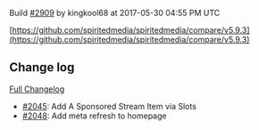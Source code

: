 Build [#2909](https://circleci.com/gh/spiritedmedia/spiritedmedia/2909) by kingkool68 at 2017-05-30 04:55 PM UTC

[https://github.com/spiritedmedia/spiritedmedia/compare/v5.9.3](https://github.com/spiritedmedia/spiritedmedia/compare/v5.9.3)
## Change log
[Full Changelog](https://github.com/spiritedmedia/spiritedmedia/compare/v5.9.2...v5.9.3)

 - [#2045](https://github.com/spiritedmedia/spiritedmedia/pull/2045): Add A Sponsored Stream Item via Slots
 - [#2048](https://github.com/spiritedmedia/spiritedmedia/pull/2048): Add meta refresh to homepage <head>
